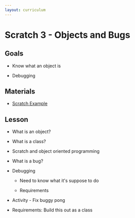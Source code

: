 ```yaml
---
layout: curriculum
---
```


# Scratch 3 - Objects and Bugs

## Goals

* Know what an object is

* Debugging

## Materials

* [Scratch Example](https://scratch.mit.edu/projects/934214664/)


## Lesson

* What is an object?

* What is a class?

* Scratch and object oriented programming

* What is a bug?

* Debugging

    * Need to know what it's suppose to do 

    * Requirements

* Activity - Fix buggy pong 

* Requirements: Build this out as a class
